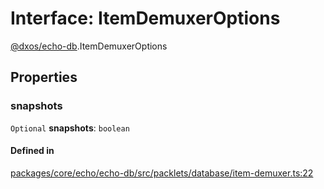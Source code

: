 # Interface: ItemDemuxerOptions

[@dxos/echo-db](../modules/dxos_echo_db.md).ItemDemuxerOptions

## Properties

### snapshots

 `Optional` **snapshots**: `boolean`

#### Defined in

[packages/core/echo/echo-db/src/packlets/database/item-demuxer.ts:22](https://github.com/dxos/dxos/blob/main/packages/core/echo/echo-db/src/packlets/database/item-demuxer.ts#L22)
